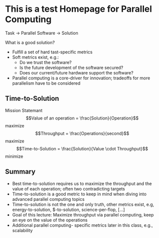 # This is a test Homepage for Parallel Computing

Task -> Parallel Software -> Solution

What is a good solution?
- Fulfill a set of hard tast-specific metrics
- Soft metrics exist, e.g.:
    - Do we trust the software?
    - Is the future development of the software secured?
    - Does our current/future hardware support the software?
- Parallel computing is a core-driver for innovation; tradeoffs for more parallelism have to be considered

## Time-to-Solution
Mission Statemant
$$Value of an operation = \frac{Solution}{Operation}$$ maximize
$$Throughput = \frac{Operations}{second}$$ maximize
$$Time-to-Solution = \frac{Solution}{Value \cdot Throughput}$$ minimize

## Summary
- Best time-to-solution requires us to maximize the throughput and the value of each operation; often two contradicting targets
- Time-to-solution is a good metric to keep in mind when diving into advanced parallel computing topics
- Time-to-solution is not the one and only truth, other metrics exist, e.g, energy-to-solution, $-to-solution, science-per-flop, […]
- Goal of this lecture: Maximize throughput via parallel computing, keep an eye on the value of the operations
- Additional parallel computing- specific metrics later in this class, e.g., scalability
